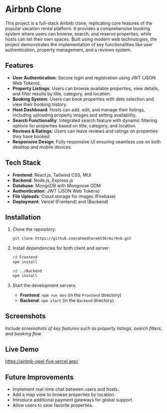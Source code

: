 # Airbnb Clone

This project is a full-stack Airbnb clone, replicating core features of the popular vacation rental platform. It provides a comprehensive booking system where users can browse, search, and reserve properties, while hosts can list their own spaces. Built using modern web technologies, the project demonstrates the implementation of key functionalities like user authentication, property management, and a reviews system.

## Features

- **User Authentication**: Secure login and registration using JWT (JSON Web Tokens).
- **Property Listings**: Users can browse available properties, view details, and filter results by title, category, and location.
- **Booking System**: Users can book properties with date selection and view their booking history.
- **Host Dashboard**: Hosts can add, edit, and manage their listings, including uploading property images and setting availability.
- **Search Functionality**: Integrated search feature with dynamic filtering options for properties based on title, category, and location.
- **Reviews & Ratings**: Users can leave reviews and ratings on properties they have booked.
- **Responsive Design**: Fully responsive UI ensuring seamless use on both desktop and mobile devices.

## Tech Stack

- **Frontend**: React.js, Tailwind CSS, MUI
- **Backend**: Node.js, Express.js
- **Database**: MongoDB with Mongoose ODM
- **Authentication**: JWT (JSON Web Tokens)
- **File Uploads**: Cloud storage for images (Firebase)
- **Deployment**: Vercel (Frontend) and (Backend)

## Installation

1. Clone the repository:

   ```bash
   git clone https://github.com/ahmedtarek536/Airbnb.git
   ```

2. Install dependencies for both client and server:

   ```bash
   cd Frontend
   npm install

   cd ../Backend
   npm install
   ```

3. Start the development servers:

   - **Frontend**: `npm run dev` (in the `Frontend` directory)
   - **Backend**: `npm start` (in the `Backend` directory)

## Screenshots

_Include screenshots of key features such as property listings, search filters, and booking flow._

## Live Demo
https://airbnb-opal-five.vercel.app/

## Future Improvements

- Implement real-time chat between users and hosts.
- Add a map view to browse properties by location.
- Introduce additional payment gateways for global support.
- Allow users to save favorite properties.

